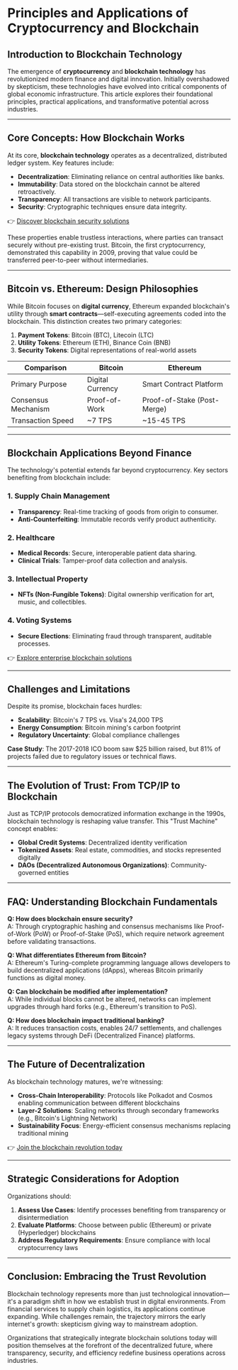 # Principles and Applications of Cryptocurrency and Blockchain

## Introduction to Blockchain Technology  
The emergence of **cryptocurrency** and **blockchain technology** has revolutionized modern finance and digital innovation. Initially overshadowed by skepticism, these technologies have evolved into critical components of global economic infrastructure. This article explores their foundational principles, practical applications, and transformative potential across industries.

---

## Core Concepts: How Blockchain Works  
At its core, **blockchain technology** operates as a decentralized, distributed ledger system. Key features include:  
- **Decentralization**: Eliminating reliance on central authorities like banks.  
- **Immutability**: Data stored on the blockchain cannot be altered retroactively.  
- **Transparency**: All transactions are visible to network participants.  
- **Security**: Cryptographic techniques ensure data integrity.  

👉 [Discover blockchain security solutions](https://bit.ly/okx-bonus)  

These properties enable trustless interactions, where parties can transact securely without pre-existing trust. Bitcoin, the first cryptocurrency, demonstrated this capability in 2009, proving that value could be transferred peer-to-peer without intermediaries.

---

## Bitcoin vs. Ethereum: Design Philosophies  
While Bitcoin focuses on **digital currency**, Ethereum expanded blockchain's utility through **smart contracts**—self-executing agreements coded into the blockchain. This distinction creates two primary categories:  
1. **Payment Tokens**: Bitcoin (BTC), Litecoin (LTC)  
2. **Utility Tokens**: Ethereum (ETH), Binance Coin (BNB)  
3. **Security Tokens**: Digital representations of real-world assets  

| **Comparison**       | Bitcoin                 | Ethereum                |  
|----------------------|-------------------------|-------------------------|  
| Primary Purpose      | Digital Currency        | Smart Contract Platform |  
| Consensus Mechanism  | Proof-of-Work           | Proof-of-Stake (Post-Merge) |  
| Transaction Speed    | ~7 TPS                  | ~15-45 TPS              |  

---

## Blockchain Applications Beyond Finance  
The technology's potential extends far beyond cryptocurrency. Key sectors benefiting from blockchain include:  

### 1. Supply Chain Management  
- **Transparency**: Real-time tracking of goods from origin to consumer.  
- **Anti-Counterfeiting**: Immutable records verify product authenticity.  

### 2. Healthcare  
- **Medical Records**: Secure, interoperable patient data sharing.  
- **Clinical Trials**: Tamper-proof data collection and analysis.  

### 3. Intellectual Property  
- **NFTs (Non-Fungible Tokens)**: Digital ownership verification for art, music, and collectibles.  

### 4. Voting Systems  
- **Secure Elections**: Eliminating fraud through transparent, auditable processes.  

👉 [Explore enterprise blockchain solutions](https://bit.ly/okx-bonus)  

---

## Challenges and Limitations  
Despite its promise, blockchain faces hurdles:  
- **Scalability**: Bitcoin's 7 TPS vs. Visa's 24,000 TPS  
- **Energy Consumption**: Bitcoin mining's carbon footprint  
- **Regulatory Uncertainty**: Global compliance challenges  

**Case Study**: The 2017-2018 ICO boom saw $25 billion raised, but 81% of projects failed due to regulatory issues or technical flaws.

---

## The Evolution of Trust: From TCP/IP to Blockchain  
Just as TCP/IP protocols democratized information exchange in the 1990s, blockchain technology is reshaping value transfer. This "Trust Machine" concept enables:  
- **Global Credit Systems**: Decentralized identity verification  
- **Tokenized Assets**: Real estate, commodities, and stocks represented digitally  
- **DAOs (Decentralized Autonomous Organizations)**: Community-governed entities  

---

## FAQ: Understanding Blockchain Fundamentals  

**Q: How does blockchain ensure security?**  
A: Through cryptographic hashing and consensus mechanisms like Proof-of-Work (PoW) or Proof-of-Stake (PoS), which require network agreement before validating transactions.  

**Q: What differentiates Ethereum from Bitcoin?**  
A: Ethereum's Turing-complete programming language allows developers to build decentralized applications (dApps), whereas Bitcoin primarily functions as digital money.  

**Q: Can blockchain be modified after implementation?**  
A: While individual blocks cannot be altered, networks can implement upgrades through hard forks (e.g., Ethereum's transition to PoS).  

**Q: How does blockchain impact traditional banking?**  
A: It reduces transaction costs, enables 24/7 settlements, and challenges legacy systems through DeFi (Decentralized Finance) platforms.  

---

## The Future of Decentralization  
As blockchain technology matures, we're witnessing:  
- **Cross-Chain Interoperability**: Protocols like Polkadot and Cosmos enabling communication between different blockchains  
- **Layer-2 Solutions**: Scaling networks through secondary frameworks (e.g., Bitcoin's Lightning Network)  
- **Sustainability Focus**: Energy-efficient consensus mechanisms replacing traditional mining  

👉 [Join the blockchain revolution today](https://bit.ly/okx-bonus)  

---

## Strategic Considerations for Adoption  
Organizations should:  
1. **Assess Use Cases**: Identify processes benefiting from transparency or disintermediation  
2. **Evaluate Platforms**: Choose between public (Ethereum) or private (Hyperledger) blockchains  
3. **Address Regulatory Requirements**: Ensure compliance with local cryptocurrency laws  

---

## Conclusion: Embracing the Trust Revolution  
Blockchain technology represents more than just technological innovation—it's a paradigm shift in how we establish trust in digital environments. From financial services to supply chain logistics, its applications continue expanding. While challenges remain, the trajectory mirrors the early internet's growth: skepticism giving way to mainstream adoption.  

Organizations that strategically integrate blockchain solutions today will position themselves at the forefront of the decentralized future, where transparency, security, and efficiency redefine business operations across industries.